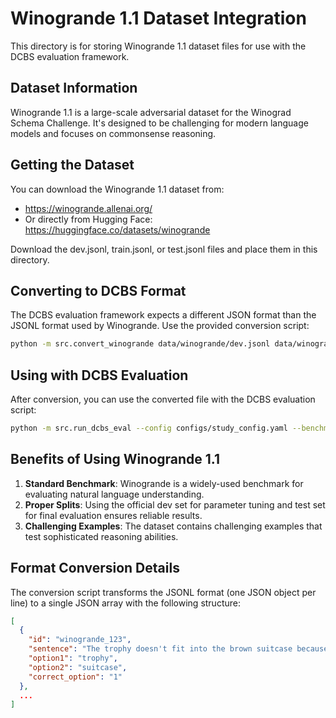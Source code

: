 # Winogrande 1.1 Dataset Integration

This directory is for storing Winogrande 1.1 dataset files for use with the DCBS evaluation framework.

## Dataset Information

Winogrande 1.1 is a large-scale adversarial dataset for the Winograd Schema Challenge. It's designed to be challenging for modern language models and focuses on commonsense reasoning.

## Getting the Dataset

You can download the Winogrande 1.1 dataset from:
- https://winogrande.allenai.org/
- Or directly from Hugging Face: https://huggingface.co/datasets/winogrande

Download the dev.jsonl, train.jsonl, or test.jsonl files and place them in this directory.

## Converting to DCBS Format

The DCBS evaluation framework expects a different JSON format than the JSONL format used by Winogrande. Use the provided conversion script:

```bash
python -m src.convert_winogrande data/winogrande/dev.jsonl data/winogrande/dev.json
```

## Using with DCBS Evaluation

After conversion, you can use the converted file with the DCBS evaluation script:

```bash
python -m src.run_dcbs_eval --config configs/study_config.yaml --benchmark data/winogrande/dev.json --out_csv results/dev_evaluation.csv
```

## Benefits of Using Winogrande 1.1

1. **Standard Benchmark**: Winogrande is a widely-used benchmark for evaluating natural language understanding.
2. **Proper Splits**: Using the official dev set for parameter tuning and test set for final evaluation ensures reliable results.
3. **Challenging Examples**: The dataset contains challenging examples that test sophisticated reasoning abilities.

## Format Conversion Details

The conversion script transforms the JSONL format (one JSON object per line) to a single JSON array with the following structure:

```json
[
  {
    "id": "winogrande_123",
    "sentence": "The trophy doesn't fit into the brown suitcase because it's too large.",
    "option1": "trophy",
    "option2": "suitcase",
    "correct_option": "1"
  },
  ...
]
``` 